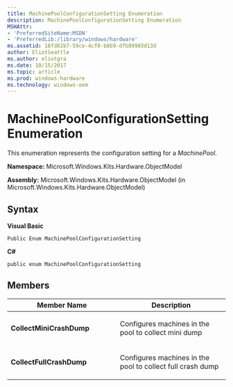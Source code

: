 ```yaml
---
title: MachinePoolConfigurationSetting Enumeration
description: MachinePoolConfigurationSetting Enumeration
MSHAttr:
- 'PreferredSiteName:MSDN'
- 'PreferredLib:/library/windows/hardware'
ms.assetid: 18fd82b7-59ce-4cf0-b8b9-dfb89903d13d
author: EliotSeattle
ms.author: eliotgra
ms.date: 10/15/2017
ms.topic: article
ms.prod: windows-hardware
ms.technology: windows-oem
---
```


# MachinePoolConfigurationSetting Enumeration


This enumeration represents the configuration setting for a *MachinePool*.

**Namespace:** Microsoft.Windows.Kits.Hardware.ObjectModel

**Assembly:** Microsoft.Windows.Kits.Hardware.ObjectModel (in Microsoft.Windows.Kits.Hardware.ObjectModel)

## <span id="Syntax"></span><span id="syntax"></span><span id="SYNTAX"></span>Syntax


**Visual Basic**

`Public Enum MachinePoolConfigurationSetting`

**C#**

`public enum MachinePoolConfigurationSetting`

## <span id="Members"></span><span id="members"></span><span id="MEMBERS"></span>Members


<table>
<colgroup>
<col width="50%" />
<col width="50%" />
</colgroup>
<thead>
<tr class="header">
<th>Member Name</th>
<th>Description</th>
</tr>
</thead>
<tbody>
<tr class="odd">
<td><p><strong>CollectMiniCrashDump</strong></p></td>
<td><p>Configures machines in the pool to collect mini dump</p></td>
</tr>
<tr class="even">
<td><p><strong>CollectFullCrashDump</strong></p></td>
<td><p>Configures machines in the pool to collect full crash dump</p></td>
</tr>
</tbody>
</table>

 

 

 






